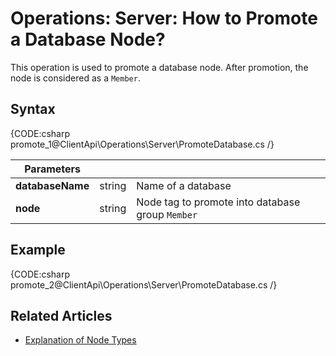 # Operations: Server: How to Promote a Database Node?

This operation is used to promote a database node. After promotion, the node is considered as a `Member`. 

## Syntax

{CODE:csharp promote_1@ClientApi\Operations\Server\PromoteDatabase.cs /}

| Parameters | | |
| ------------- | ------------- | ----- |
| **databaseName** | string | Name of a database |
| **node** | string | Node tag to promote into database group `Member` |

## Example

{CODE:csharp promote_2@ClientApi\Operations\Server\PromoteDatabase.cs /}


## Related Articles

- [Explanation of Node Types](../../../studio/server/cluster/cluster-view#nodes-types)

